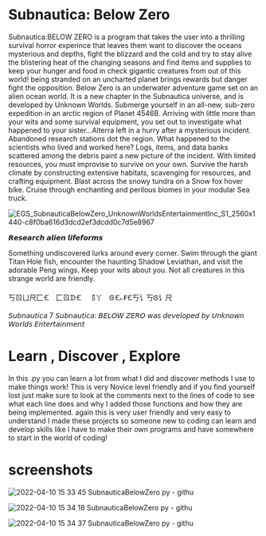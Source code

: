 
# Subnautica: Below Zero

Subnautica:BELOW ZERO is a program that takes the user into a thrilling survival horror experince that leaves
them want to discover the oceans mysterious and depths, fight the blizzard and the cold and try to stay alive
the blistering heat of the changing seasons and find items and supplies to keep your hunger and food in check
gigantic creatures from out of this world! being stranded on an uncharted planet brings rewards but danger fight
the opposition. Below Zero is an underwater adventure game set on an alien ocean world. It is a new chapter in the
Subnautica universe, and is developed by Unknown Worlds. Submerge yourself in an all-new, sub-zero expedition in an arctic region of Planet 4546B. Arriving with little more than your wits and some survival equipment, you set out to  investigate what happened to your sister...Alterra left in a hurry after a mysterious incident. Abandoned research stations dot the region. What happened to the scientists who lived and worked here? Logs, items, and data banks scattered among the debris paint a new picture of the incident. With limited resources, you must improvise to survive on your own. Survive the harsh climate by constructing extensive habitats, scavenging for resources, and crafting equipment. Blast
across the snowy tundra on a Snow fox hover bike. Cruise through enchanting and perilous biomes in your modular Sea truck.

![EGS_SubnauticaBelowZero_UnknownWorldsEntertainmentInc_S1_2560x1440-c8f0ba616d3dcd2ef3dcdd0c7d5e8967](https://user-images.githubusercontent.com/87259615/162636482-21693bb1-139d-41d4-a100-04f3756af587.jpg)

𝙍𝙚𝙨𝙚𝙖𝙧𝙘𝙝 𝙖𝙡𝙞𝙚𝙣 𝙡𝙞𝙛𝙚𝙛𝙤𝙧𝙢𝙨

Something undiscovered lurks around every corner. Swim through the giant Titan Hole fish, encounter the haunting Shadow Leviathan, and visit the adorable Peng wings. Keep your wits about you. Not all creatures in this strange world are friendly.

丂ㄖㄩ尺⼕🝗 ⼕ㄖᗪ🝗 ⻏丫 Ꮆ🝗𝓝🝗丂讠丂Ꮆ讠尺

𝘚𝘶𝘣𝘯𝘢𝘶𝘵𝘪𝘤𝘢 7 𝘚𝘶𝘣𝘯𝘢𝘶𝘵𝘪𝘤𝘢: 𝘉𝘌𝘓𝘖𝘞 𝘡𝘌𝘙𝘖 𝘸𝘢𝘴 𝘥𝘦𝘷𝘦𝘭𝘰𝘱𝘦𝘥 𝘣𝘺 𝘜𝘯𝘬𝘯𝘰𝘸𝘯 𝘞𝘰𝘳𝘭𝘥𝘴 𝘌𝘯𝘵𝘦𝘳𝘵𝘢𝘪𝘯𝘮𝘦𝘯𝘵

# Learn , Discover , Explore

In this .py you can learn a lot from what I did and discover methods I use to make things work! This is very Novice level friendly and if you find yourself lost just make sure to look at the comments next to the lines of code to see what each line does and why I added those functions and how they are being implemented. again this is very user friendly and very easy to understand I made these projects so someone new to coding can learn and develop skills like I have to make their own programs and have somewhere to start in the world of coding!

# screenshots

![2022-04-10 15 33 45 SubnauticaBelowZero py - githu](https://user-images.githubusercontent.com/87259615/162636701-97f4a953-cac3-480a-8a2a-a1e0e4a4c58b.png)

![2022-04-10 15 34 18 SubnauticaBelowZero py - githu](https://user-images.githubusercontent.com/87259615/162636708-49d8d950-e981-4e09-aa4c-baaf612b212f.png)

![2022-04-10 15 34 37 SubnauticaBelowZero py - githu](https://user-images.githubusercontent.com/87259615/162636712-f0be325f-f9b8-4838-a77f-1c40ec7f0981.png)
